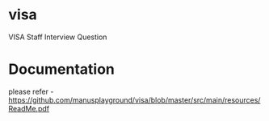 # visa
VISA Staff Interview Question




# Documentation
please refer - https://github.com/manusplayground/visa/blob/master/src/main/resources/ReadMe.pdf
